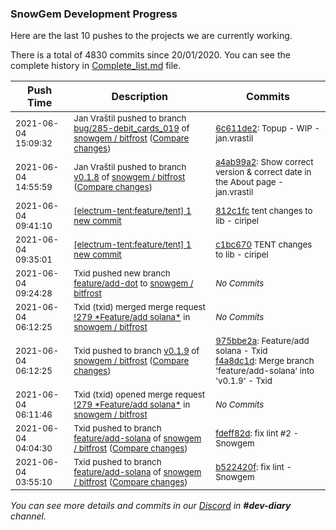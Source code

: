 
### SnowGem Development Progress

Here are the last 10 pushes to the projects we are currently working.

There is a total of 4830 commits since 20/01/2020. You can see the complete history in
 [Complete_list.md](Complete_list.md) file.

| Push Time | Description | Commits |
| --- | --- | --- |
| <sub>2021-06-04 15:09:32</sub> | <sub>Jan Vraštil pushed to branch [bug/285\-debit\_cards\_019](https://gitlab.com/snowgem/bitfrost/commits/bug/285-debit_cards_019) of [snowgem / bitfrost](https://gitlab.com/snowgem/bitfrost) ([Compare changes](https://gitlab.com/snowgem/bitfrost/compare/dea1cd4d25d948a9f8005eb5f37bfc915b81f215...6c611de2d34c9c010fcfbf8231b9f3cf62926f77))</sub> | <sub>[6c611de2](https://gitlab.com/snowgem/bitfrost/-/commit/6c611de2d34c9c010fcfbf8231b9f3cf62926f77): Topup - WIP - jan.vrastil</sub> |
| <sub>2021-06-04 14:55:59</sub> | <sub>Jan Vraštil pushed to branch [v0\.1\.8](https://gitlab.com/snowgem/bitfrost/commits/v0.1.8) of [snowgem / bitfrost](https://gitlab.com/snowgem/bitfrost) ([Compare changes](https://gitlab.com/snowgem/bitfrost/compare/90a99b7dd8db9403b727c922fbbb31c63991119f...a4ab99a2f6951c01eb84105c5cc9ad714cc623ef))</sub> | <sub>[a4ab99a2](https://gitlab.com/snowgem/bitfrost/-/commit/a4ab99a2f6951c01eb84105c5cc9ad714cc623ef): Show correct version & correct date in the About page - jan.vrastil</sub> |
| <sub>2021-06-04 09:41:10</sub> | <sub>[[electrum-tent:feature/tent] 1 new commit](https://github.com/ciripel/electrum-tent/commit/812c1fc93244ccad80798c40d09a375b927714ec)</sub> | <sub>[812c1fc](https://github.com/ciripel/electrum-tent/commit/812c1fc93244ccad80798c40d09a375b927714ec) tent changes to lib - ciripel</sub> |
| <sub>2021-06-04 09:35:01</sub> | <sub>[[electrum-tent:feature/tent] 1 new commit](https://github.com/ciripel/electrum-tent/commit/c1bc6706bf769d936f30f7a6f10219c77d09c2c2)</sub> | <sub>[c1bc670](https://github.com/ciripel/electrum-tent/commit/c1bc6706bf769d936f30f7a6f10219c77d09c2c2) TENT changes to lib - ciripel</sub> |
| <sub>2021-06-04 09:24:28</sub> | <sub>Txid pushed new branch [feature/add\-dot](https://gitlab.com/snowgem/bitfrost/commits/feature/add-dot) to [snowgem / bitfrost](https://gitlab.com/snowgem/bitfrost)</sub> | <sub>_No Commits_</sub> |
| <sub>2021-06-04 06:12:25</sub> | <sub>Txid (txid) merged merge request [\!279 \*Feature/add solana\*](https://gitlab.com/snowgem/bitfrost/-/merge_requests/279) in [snowgem / bitfrost](https://gitlab.com/snowgem/bitfrost)</sub> | <sub>_No Commits_</sub> |
| <sub>2021-06-04 06:12:25</sub> | <sub>Txid pushed to branch [v0\.1\.9](https://gitlab.com/snowgem/bitfrost/commits/v0.1.9) of [snowgem / bitfrost](https://gitlab.com/snowgem/bitfrost) ([Compare changes](https://gitlab.com/snowgem/bitfrost/compare/58f6ddb46740c22e9328cb57bafa7904dff04df6...f4a8dc1d811a9814ba25f105cbeb9a3bc8d432c7))</sub> | <sub>[975bbe2a](https://gitlab.com/snowgem/bitfrost/-/commit/975bbe2a17b2faba94d217bc82f8f35b273db909): Feature/add solana - Txid<br>[f4a8dc1d](https://gitlab.com/snowgem/bitfrost/-/commit/f4a8dc1d811a9814ba25f105cbeb9a3bc8d432c7): Merge branch 'feature/add-solana' into 'v0.1.9' - Txid</sub> |
| <sub>2021-06-04 06:11:46</sub> | <sub>Txid (txid) opened merge request [\!279 \*Feature/add solana\*](https://gitlab.com/snowgem/bitfrost/-/merge_requests/279) in [snowgem / bitfrost](https://gitlab.com/snowgem/bitfrost)</sub> | <sub>_No Commits_</sub> |
| <sub>2021-06-04 04:04:30</sub> | <sub>Txid pushed to branch [feature/add\-solana](https://gitlab.com/snowgem/bitfrost/commits/feature/add-solana) of [snowgem / bitfrost](https://gitlab.com/snowgem/bitfrost) ([Compare changes](https://gitlab.com/snowgem/bitfrost/compare/b522420f5981f8e559d9e0dc9d62051b7f368b84...fdeff82d804e47c967344c15dc4ce0fbda82adf9))</sub> | <sub>[fdeff82d](https://gitlab.com/snowgem/bitfrost/-/commit/fdeff82d804e47c967344c15dc4ce0fbda82adf9): fix lint #2 - Snowgem</sub> |
| <sub>2021-06-04 03:55:10</sub> | <sub>Txid pushed to branch [feature/add\-solana](https://gitlab.com/snowgem/bitfrost/commits/feature/add-solana) of [snowgem / bitfrost](https://gitlab.com/snowgem/bitfrost) ([Compare changes](https://gitlab.com/snowgem/bitfrost/compare/13db8cdc8e39ae28651c44e986023b4f46761d66...b522420f5981f8e559d9e0dc9d62051b7f368b84))</sub> | <sub>[b522420f](https://gitlab.com/snowgem/bitfrost/-/commit/b522420f5981f8e559d9e0dc9d62051b7f368b84): fix lint - Snowgem</sub> |

_You can see more details and commits in our [Discord](https://discord.gg/zumGnbg) in **#dev-diary** channel._
